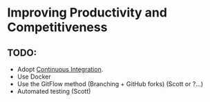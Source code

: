 # Improving Productivity and Competitiveness

## TODO:
* Adopt [Continuous Integration](CI.md).
* Use Docker
* Use the GitFlow method (Branching + GitHub forks) (Scott or ?...)
* Automated testing (Scott)